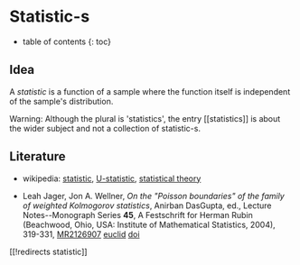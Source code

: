 
# Statistic-s
* table of contents
{: toc}

## Idea

A _statistic_ is a function of a sample where the function itself is independent of the sample's distribution.

Warning: Although the plural is 'statistics', the entry [[statistics]] is about the wider subject and not a collection of statistic-s. 


## Literature

* wikipedia: [statistic](http://en.wikipedia.org/wiki/Statistic), [U-statistic](http://en.wikipedia.org/wiki/U-statistic), [statistical theory](http://en.wikipedia.org/wiki/Statistical_theory)

* Leah Jager, Jon A. Wellner, _On the "Poisson boundaries" of the family of weighted Kolmogorov statistics_, Anirban DasGupta, ed., Lecture Notes--Monograph Series __45__, 
A Festschrift for Herman Rubin (Beachwood, Ohio, USA: Institute of Mathematical Statistics, 2004), 319-331, [MR2126907](http://www.ams.org/mathscinet-getitem?mr=2126907) [euclid](http://projecteuclid.org/euclid.lnms/1196285400)  [doi](http://dx.doi.org/10.1214/lnms/1196285400) 


[[!redirects statistic]]
